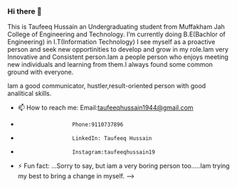 ### Hi there 👋
This is Taufeeq Hussain an Undergraduating student from Muffakham Jah College of Engineering and Technology. 
 I’m currently doing B.E(Bachlor of Engineering) in I.T(Information Technology)
 I see myself as a proactive person and seek new opportinities to develop and grow in my role.Iam very Innovative and Consistent person.Iam a people person who enjoys meeting new individuals and learning from them.I always found some common ground with everyone.

Iam a good communicator, hustler,result-oriented person with good analitical skills.
- 📫 How to reach me: Email:taufeeqhussain1944@gmail.com
-                      Phone:9110737896
-                      LinkedIn: Taufeeq Hussain
-                      Instagram:taufeeqhussain19
- ⚡ Fun fact: ...Sorry to say, but iam a very boring person too.....Iam trying my best to bring a change in myself.
-->
